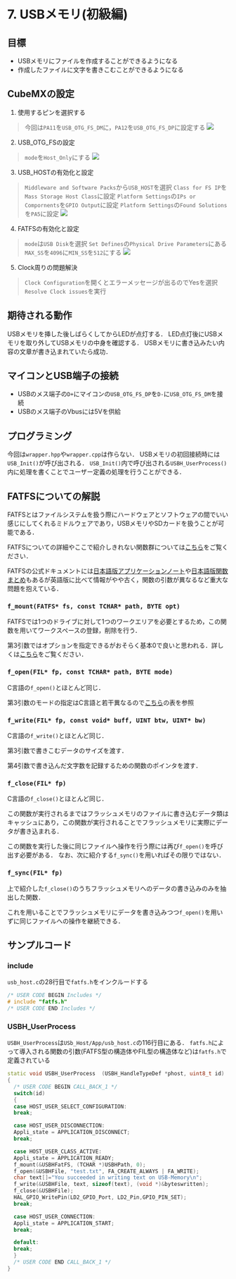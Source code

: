 # 7. USBメモリ(初級編)
## 目標
- USBメモリにファイルを作成することができるようになる
- 作成したファイルに文字を書きこむことができるようになる

## CubeMXの設定
1. 使用するピンを選択する
>今回は`PA11`を`USB_OTG_FS_DM`に，`PA12`を`USB_OTG_FS_DP`に設定する
>![](_res\USB_Pinout.png)

2. USB_OTG_FSの設定
>`mode`を`Host_Only`にする
>![](_res\USB_OTG_FS_Config.png)

3. USB_HOSTの有効化と設定
>`Middleware and Software Packs`から`USB_HOST`を選択
>`Class for FS IP`を`Mass Storage Host Class`に設定
>`Platform Settings`の`IPs or Compornents`を`GPIO Output`に設定
>`Platform Settings`の`Found Solutions`を`PA5`に設定
>![](_res\USB_Host_Config.png)

4. FATFSの有効化と設定
>`mode`は`USB Disk`を選択
>`Set Defines`の`Physical Drive Parameters`にある`MAX_SS`を`4096`に`MIN_SS`を`512`にする
>![](_res\FATFS_Config.png)

5. Clock周りの問題解決
>`Clock Configuration`を開くとエラーメッセージが出るのでYesを選択
>`Resolve Clock issues`を実行

## 期待される動作
USBメモリを挿した後しばらくしてからLEDが点灯する．
LED点灯後にUSBメモリを取り外してUSBメモリの中身を確認する．
USBメモリに書き込みたい内容の文章が書き込まれていたら成功．

## マイコンとUSB端子の接続
- USBのメス端子の`D+`にマイコンの`USB_OTG_FS_DP`を`D-`に`USB_OTG_FS_DM`を接続
- USBのメス端子のVbusには5Vを供給

## プログラミング
今回は`wrapper.hpp`や`wrapper.cpp`は作らない．
USBメモリの初回接続時には`USB_Init()`が呼び出される．
`USB_Init()`内で呼び出される`USBH_UserProcess()`内に処理を書くことでユーザー定義の処理を行うことができる．

## FATFSについての解説
FATFSとはファイルシステムを扱う際にハードウェアとソフトウェアの間でいい感じにしてくれるミドルウェアであり，USBメモリやSDカードを扱うことが可能である．

FATFSについての詳細やここで紹介しきれない関数群については[こちら](http://elm-chan.org/fsw/ff/)をご覧ください．

FATFSの公式ドキュメントには[日本語版アプリケーションノート](https://irtos.sourceforge.net/FAT32_ChaN/doc/ja/appnote.html)や[日本語版関数まとめ](https://irtos.sourceforge.net/FAT32_ChaN/doc/00index_j.html)もあるが英語版に比べて情報がやや古く，関数の引数が異なるなど重大な問題を抱えている．

### `f_mount(FATFS* fs, const TCHAR* path, BYTE opt)`
FATFSでは1つのドライブに対して1つのワークエリアを必要とするため，この関数を用いてワークスペースの登録，削除を行う．

第3引数ではオプションを指定できるがおそらく基本0で良いと思われる．詳しくは[こちら](http://elm-chan.org/fsw/ff/)をご覧ください．

### `f_open(FIL* fp, const TCHAR* path, BYTE mode)`
C言語の`f_open()`とほとんど同じ．

第3引数のモードの指定はC言語と若干異なるので[こちら](http://elm-chan.org/fsw/ff/doc/open.html)の表を参照

### `f_write(FIL* fp, const void* buff, UINT btw, UINT* bw)`
C言語の`f_write()`とほとんど同じ．

第3引数で書きこむデータのサイズを渡す．

第4引数で書き込んだ文字数を記録するための関数のポインタを渡す．

### `f_close(FIL* fp)`
C言語の`f_close()`とほとんど同じ．

この関数が実行されるまではフラッシュメモリのファイルに書き込むデータ類はキャッシュにあり，この関数が実行されることでフラッシュメモリに実際にデータが書き込まれる．

この関数を実行した後に同じファイルへ操作を行う際には再び`f_open()`を呼び出す必要がある．
なお、次に紹介する`f_sync()`を用いればその限りではない．

### `f_sync(FIL* fp)`
上で紹介した`f_close()`のうちフラッシュメモリへのデータの書き込みのみを抽出した関数．

これを用いることでフラッシュメモリにデータを書き込みつつ`f_open()`を用いずに同じファイルへの操作を継続できる．

## サンプルコード
### include
`usb_host.c`の28行目で`fatfs.h`をインクルードする
```c++
/* USER CODE BEGIN Includes */
# include "fatfs.h"
/* USER CODE END Includes */
```

### USBH_UserProcess
`USBH_UserProcess`は`USb_Host/App/usb_host.c`の116行目にある．
`fatfs.h`によって導入される関数の引数(FATFS型の構造体やFIL型の構造体など)は`fatfs.h`で定義されている
```c++
static void USBH_UserProcess  (USBH_HandleTypeDef *phost, uint8_t id)
{
  /* USER CODE BEGIN CALL_BACK_1 */
  switch(id)
  {
  case HOST_USER_SELECT_CONFIGURATION:
  break;

  case HOST_USER_DISCONNECTION:
  Appli_state = APPLICATION_DISCONNECT;
  break;

  case HOST_USER_CLASS_ACTIVE:
  Appli_state = APPLICATION_READY;
  f_mount(&USBHFatFS, (TCHAR *)USBHPath, 0);
  f_open(&USBHFile, "test.txt", FA_CREATE_ALWAYS | FA_WRITE);
  char text[]="You succeeded in writing text on USB-Memory\n";
  f_write(&USBHFile, text, sizeof(text), (void *)&byteswritten);
  f_close(&USBHFile);
  HAL_GPIO_WritePin(LD2_GPIO_Port, LD2_Pin,GPIO_PIN_SET);
  break;

  case HOST_USER_CONNECTION:
  Appli_state = APPLICATION_START;
  break;

  default:
  break;
  }
  /* USER CODE END CALL_BACK_1 */
}
```
